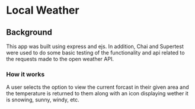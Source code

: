 # Local Weather

## Background
This app was built using express and ejs. In addition, Chai and Supertest were used to do some basic testing of the functionality and api related to the requests made to the open weather API.

### How it works 
A user selects the option to view the current forcast in their given area and the temperature is returned to them along with an icon displaying wether it is snowing, sunny, windy, etc.